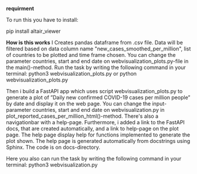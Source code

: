 

**requirment**

To run this you have to install:

 pip install altair_viewer



**How is this works**
I Creates pandas dataframe from .csv file. Data will be filtered based on data column name "new_cases_smoothed_per_million", list of countries to be plotted and time frame chosen.
You can change the parameter countries, start and end date on webvisualization_plots.py-file in the main()-method.
Run the task by writing the following command in your terminal:
python3  webvisualization_plots.py
or 
python  webvisualization_plots.py

Then i build a FastAPI app which uses script webvisualization_plots.py to generate a plot of ”Daily new confirmed COVID-19 cases per million people” by date and display it on the web page. 
You can change the input-parameter countries, start and end date on webvisualization.py in plot_reported_cases_per_million_html()-method.
There's also a navigationbar with a help-page. Furthermore, i added a link to the FastAPI docs, that are created automatically, and a link to help-page on the plot page. The help page display help for functions implemented to generate
the plot shown. The help page is generated automatically from docstrings using Sphinx. The code is on docs-directory. 

Here you also can run the task by writing the following command in your terminal:
python3 webvisualization.py

